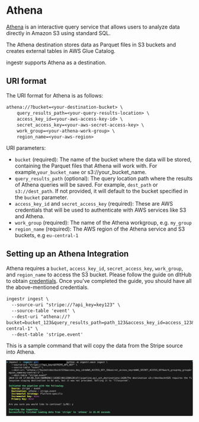 # Athena
[Athena](https://aws.amazon.com/athena/) is an interactive query service that allows users to analyze data directly in Amazon S3 using standard SQL.

The Athena destination stores data as Parquet files in S3 buckets and creates external tables in AWS Glue Catalog.

ingestr supports Athena as a destination.

## URI format
The URI format for Athena is as follows:

```plaintext
athena://?bucket=<your-destination-bucket> \
    query_results_path=<your-query-results-location> \
    access_key_id=<your-aws-access-key-id> \
    secret_access_key=<your-aws-secret-access-key> \
    work_group=<your-athena-work-group> \
    region_name=<your-aws-region>
```
URI parameters:
- `bucket` (required): The name of the bucket where the data will be stored, containing the Parquet files that Athena will work with. For example,`your_bucket_name` or s3://your_bucket_name.
- `query_results_path` (optional): The query location path where the results of Athena queries will be saved. For example, `dest_path` or `s3://dest_path`. If not provided, it will default to the bucket specified in the `bucket` parameter.
- `access_key_id` and `secret_access_key` (required): These are AWS credentials that will be used to authenticate with AWS services like S3 and Athena.
- `work_group` (required): The name of the Athena workgroup, e.g. `my_group`
- `region_name` (required): The AWS region of the Athena service and S3 buckets, e.g `eu-central-1`

## Setting up an Athena Integration
Athena requires a `bucket`, `access_key_id`, `secret_access_key`, `work_group`, and `region_name` to access the S3 bucket. Please follow the guide on dltHub to obtain [credentials](https://dlthub.com/docs/dlt-ecosystem/destinations/athena#2-setup-bucket-storage-and-athena-credentials). Once you've completed the guide, you should have all the above-mentioned credentials.

```
ingestr ingest \
  --source-uri "stripe://?api_key=key123" \
  --source-table 'event' \
  --dest-uri "athena://?bucket=bucket_123&query_results_path=path_123&access_key_id=access_123&secret_access_key=secret_123&work_group=my_group&region_name=eu-central-1" \
  --dest-table 'stripe.event'
```
This is a sample command that will copy the data from the Stripe source into Athena.

<img alt="athena_img" src="../media/athena.png" />
